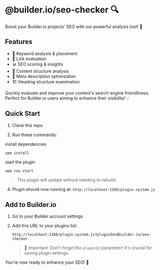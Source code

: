 # @builder.io/seo-checker 🔍

Boost your Builder.io projects' SEO with our powerful analysis tool! 🚀

## Features

- 🎯 Keyword analysis & placement
- 🔗 Link evaluation
- 📊 SEO scoring & insights
- 📝 Content structure analysis
- 📣 Meta description optimization
- 🏗️ Heading structure examination

Quickly evaluate and improve your content's search engine friendliness. Perfect for Builder.io users aiming to enhance their visibility! 💡

## Quick Start

1. Clone this repo

2. Run these commands:

install dependencies
 ```bash
 npm install
 ```

start the plugin

```
npm run start
```

> This plugin will update without needing to rebuild.

4. Plugin should now running at:
   `http://localhost:1268/plugin.system.js`

## Add to Builder.io

1. Go to your Builder account settings

2. Add this URL to your plugins list:
   ```
   http://localhost:1268/plugin.system.js?pluginId=@builder.io/seo-checker
   ```

   > 🚨 Important: Don't forget the `pluginId` parameter!
   > It's crucial for saving plugin settings.

You're now ready to enhance your SEO! 🚀

